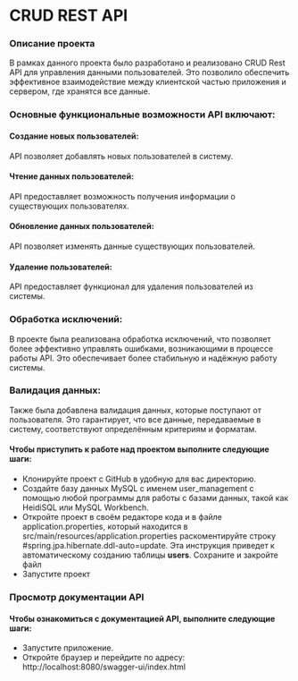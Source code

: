 # CRUD REST API

### Описание проекта
В рамках данного проекта было разработано и реализовано CRUD Rest API для управления данными пользователей. Это позволило обеспечить эффективное взаимодействие между клиентской частью приложения и сервером, где хранятся все данные.

### Основные функциональные возможности API включают:

#### Создание новых пользователей: 
API позволяет добавлять новых пользователей в систему.

#### Чтение данных пользователей: 
API предоставляет возможность получения информации о существующих пользователях.

#### Обновление данных пользователей: 
API позволяет изменять данные существующих пользователей.

#### Удаление пользователей: 
API предоставляет функционал для удаления пользователей из системы.

### Обработка исключений:

В проекте была реализована обработка исключений, что позволяет более эффективно управлять ошибками, возникающими в процессе работы API. Это обеспечивает более стабильную и надёжную работу системы.

### Валидация данных:

Также была добавлена валидация данных, которые поступают от пользователя. Это гарантирует, что все данные, передаваемые в систему, соответствуют определённым критериям и форматам.

#### Чтобы приступить к работе над проектом выполните следующие шаги:
* Клонируйте проект с GitHub в удобную для вас директорию.
* Создайте базу данных MySQL с именем user_management с помощью любой программы для работы с базами данных, такой как HeidiSQL или MySQL Workbench.
* Откройте проект в своём редакторе кода и в файле application.properties, который находится в src/main/resources/application.properties раскоментируйте строку #spring.jpa.hibernate.ddl-auto=update. Эта инструкция приведет к автоматическому созданию таблицы **users**. Cохраните и закройте файл
* Запустите проект

### Просмотр документации API

#### Чтобы ознакомиться с документацией API, выполните следующие шаги:

* Запустите приложение.
* Откройте браузер и перейдите по адресу: http://localhost:8080/swagger-ui/index.html